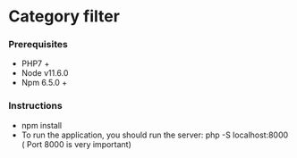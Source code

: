 # Category filter

### Prerequisites
- PHP7 +
- Node v11.6.0
- Npm 6.5.0 +

### Instructions

- npm install
- To run the application, you should run the server: php -S localhost:8000  ( Port 8000 is very important)
